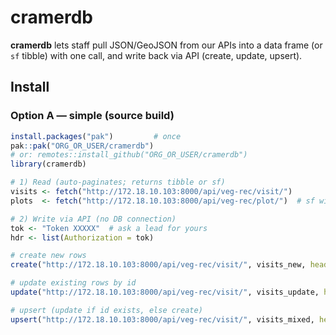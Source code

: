 # cramerdb

**cramerdb** lets staff pull JSON/GeoJSON from our APIs into a data frame (or `sf` tibble) with one call, and write back via API (create, update, upsert).

## Install

### Option A — simple (source build)
```r
install.packages("pak")         # once
pak::pak("ORG_OR_USER/cramerdb")
# or: remotes::install_github("ORG_OR_USER/cramerdb")
library(cramerdb)

# 1) Read (auto-paginates; returns tibble or sf)
visits <- fetch("http://172.18.10.103:8000/api/veg-rec/visit/")
plots  <- fetch("http://172.18.10.103:8000/api/veg-rec/plot/")  # sf with geom

# 2) Write via API (no DB connection)
tok <- "Token XXXXX"  # ask a lead for yours
hdr <- list(Authorization = tok)

# create new rows
create("http://172.18.10.103:8000/api/veg-rec/visit/", visits_new, headers = hdr)

# update existing rows by id
update("http://172.18.10.103:8000/api/veg-rec/visit/", visits_update, headers = hdr)

# upsert (update if id exists, else create)
upsert("http://172.18.10.103:8000/api/veg-rec/visit/", visits_mixed, headers = hdr)

